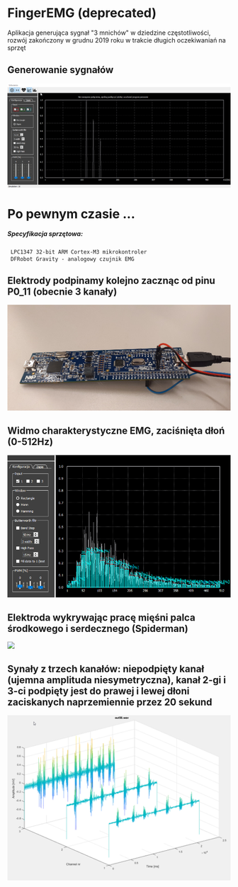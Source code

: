 # FingerEMG  (deprecated)

Aplikacja generująca sygnał "3 mnichów" w dziedzine częstotliwości, rozwój zakończony w grudnu 2019 roku w trakcie długich oczekiwaniań na sprzęt <br> 

## Generowanie sygnałów
![](docs/generate.gif)

# Po pewnym czasie ... 

##### Specyfikacja sprzętowa:
	 LPC1347 32-bit ARM Cortex-M3 mikrokontroler
	 DFRobot Gravity - analogowy czujnik EMG

## Elektrody podpinamy kolejno zacznąc od pinu P0_11 (obecnie 3 kanały)
<img src="docs/LPC1347.jpg">

## Widmo charakterystyczne EMG, zaciśnięta dłoń (0-512Hz)  
<img src="docs/now.png">

## Elektroda wykrywając pracę mięśni palca środkowego i serdecznego (Spiderman)
<img src="docs/spider.gif">

## Synały z trzech kanałów: niepodpięty kanał (ujemna amplituda niesymetryczna), kanał 2-gi i 3-ci podpięty jest do prawej i lewej dłoni zaciskanych naprzemiennie przez 20 sekund
<img src="docs/out56.png">
